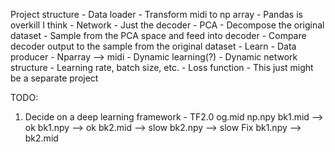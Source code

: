 Project structure
    - Data loader
        - Transform midi to np array
        - Pandas is overkill I think
    - Network
        - Just the decoder
    - PCA
        - Decompose the original dataset
        - Sample from the PCA space and feed into decoder
        - Compare decoder output to the sample from the original dataset
        - Learn
    - Data producer
        - Nparray --> midi
    - Dynamic learning(?)
        - Dynamic network structure
        - Learning rate, batch size, etc.
        - Loss function
        - This just might be a separate project

TODO:
1. Decide on a deep learning framework - TF2.0
og.mid
np.npy
bk1.mid --> ok
bk1.npy --> ok
bk2.mid --> slow
bk2.npy --> slow
Fix bk1.npy --> bk2.mid